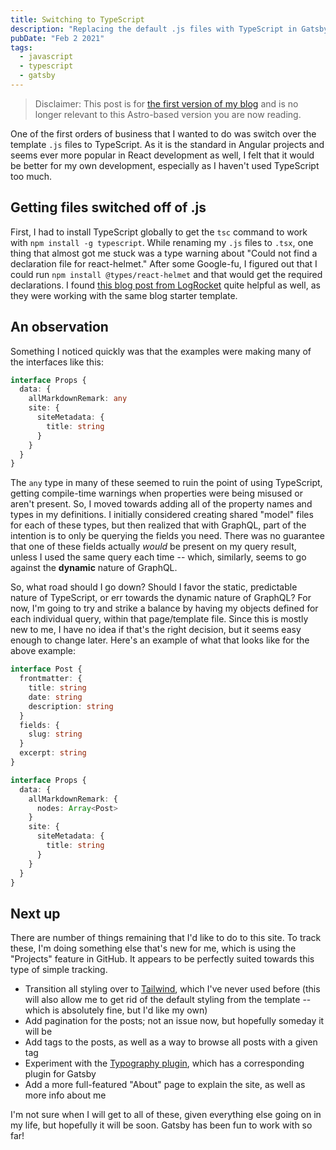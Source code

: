 ```yaml
---
title: Switching to TypeScript
description: "Replacing the default .js files with TypeScript in Gatsby"
pubDate: "Feb 2 2021"
tags:
  - javascript
  - typescript
  - gatsby
---
```


> Disclaimer: This post is for [the first version of my blog](https://github.com/lellingsen/PersonalSite) and is no longer relevant to this Astro-based version you are now reading.

One of the first orders of business that I wanted to do was switch over the template `.js` files to TypeScript. As it is the standard in Angular projects and seems ever more popular in React development as well, I felt that it would be better for my own development, especially as I haven't used TypeScript too much.

## Getting files switched off of .js

First, I had to install TypeScript globally to get the `tsc` command to work with `npm install -g typescript`. While renaming my `.js` files to `.tsx`, one thing that almost got me stuck was a type warning about "Could not find a declaration file for react-helmet." After some Google-fu, I figured out that I could run `npm install @types/react-helmet` and that would get the required declarations. I found [this blog post from LogRocket](https://blog.logrocket.com/set-up-a-typescript-gatsby-app/) quite helpful as well, as they were working with the same blog starter template.

## An observation

Something I noticed quickly was that the examples were making many of the interfaces like this:

```ts
interface Props {
  data: {
    allMarkdownRemark: any
    site: {
      siteMetadata: {
        title: string
      }
    }
  }
}
```

The `any` type in many of these seemed to ruin the point of using TypeScript, getting compile-time warnings when properties were being misused or aren't present. So, I moved towards adding all of the property names and types in my definitions. I initially considered creating shared "model" files for each of these types, but then realized that with GraphQL, part of the intention is to only be querying the fields you need. There was no guarantee that one of these fields actually _would_ be present on my query result, unless I used the same query each time -- which, similarly, seems to go against the **dynamic** nature of GraphQL.

So, what road should I go down? Should I favor the static, predictable nature of TypeScript, or err towards the dynamic nature of GraphQL? For now, I'm going to try and strike a balance by having my objects defined for each individual query, within that page/template file. Since this is mostly new to me, I have no idea if that's the right decision, but it seems easy enough to change later. Here's an example of what that looks like for the above example:

```ts
interface Post {
  frontmatter: {
    title: string
    date: string
    description: string
  }
  fields: {
    slug: string
  }
  excerpt: string
}

interface Props {
  data: {
    allMarkdownRemark: {
      nodes: Array<Post>
    }
    site: {
      siteMetadata: {
        title: string
      }
    }
  }
}
```

## Next up

There are number of things remaining that I'd like to do to this site. To track these, I'm doing something else that's new for me, which is using the "Projects" feature in GitHub. It appears to be perfectly suited towards this type of simple tracking.

- Transition all styling over to [Tailwind](https://tailwindcss.com/), which I've never used before (this will also allow me to get rid of the default styling from the template -- which is absolutely fine, but I'd like my own)
- Add pagination for the posts; not an issue now, but hopefully someday it will be
- Add tags to the posts, as well as a way to browse all posts with a given tag
- Experiment with the [Typography plugin](https://kyleamathews.github.io/typography.js/), which has a corresponding plugin for Gatsby
- Add a more full-featured "About" page to explain the site, as well as more info about me

I'm not sure when I will get to all of these, given everything else going on in my life, but hopefully it will be soon. Gatsby has been fun to work with so far!
